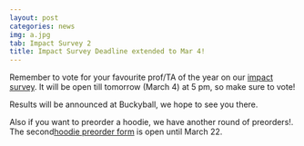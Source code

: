 ```yaml
---
layout: post
categories: news
img: a.jpg
tab: Impact Survey 2
title: Impact Survey Deadline extended to Mar 4!
---
```


Remember to vote for your favourite prof/TA of the year on our <a href="https://forms.office.com/Pages/ResponsePage.aspx?id=JsKqeAMvTUuQN7RtVsVSEAnxM3WnnNpKnTnNtXYOFxJUQTk4QjJWRkdOQjZOREtYSUoyN0syTUxBUS4u">impact survey</a>. It will be open till tomorrow (March 4) at 5 pm, so make sure to vote!

Results will be announced at Buckyball, we hope to see you there.

Also if you want to preorder a hoodie, we have another round of preorders!. The second<a href="https://docs.google.com/forms/d/e/1FAIpQLSesxlormjUR10y-z43YqOuvLa105mFlg8zxkkXrKqUD45uWiw/viewform?usp=send_form">hoodie preorder form</a> is open until March 22.
